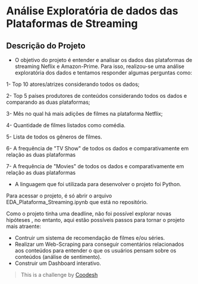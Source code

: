# Análise Exploratória de dados das Plataformas de Streaming

## Descrição do Projeto

- O objetivo do projeto é entender e analisar os dados das plataformas de streaming Neflix e Amazon-Prime. Para isso, realizou-se uma análise exploratória dos dados e tentamos responder algumas perguntas como:

1- Top 10 atores/atrizes considerando todos os dados;

2- Top 5 países produtores de conteúdos considerando todos os dados e comparando as duas plataformas;

3- Mês no qual há mais adições de filmes na plataforma Netflix;

4- Quantidade de filmes listados como comédia.

5- Lista de todos os gêneros de filmes.

6- A frequência de "TV Show" de todos os dados e comparativamente em relação as duas plataformas

7- A frequência de "Movies" de todos os dados e comparativamente em relação as duas plataformas

- A linguagem que foi utilizada para desenvolver o projeto foi Python.

Para acessar o projeto, é só abrir o arquivo EDA_Plataforma_Streaming.ipynb que está no repositório.

Como o projeto tinha uma deadline, não foi possível explorar novas hipóteses , no entanto, aqui estão possíveis passos para tornar o projeto mais atraente:

- Contruir um sistema de recomendação de filmes e/ou séries.
- Realizar um Web-Scraping para conseguir comentários relacionados aos conteúdos para entender o que os usuários pensam sobre os conteúdos (análise de sentimento).
- Construir um Dashboard interativo.

>  This is a challenge by [Coodesh](https://coodesh.com/)
